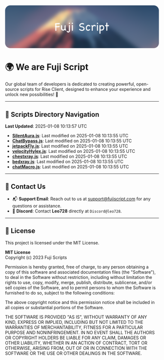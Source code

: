 ![Banner](.github/b.webp)

# 🌍 **We are Fuji Script**

Our global team of developers is dedicated to creating powerful, open-source scripts for Rise Client, designed to enhance your experience and unlock new possibilities! 🌟

---
<!-- SCRIPTS_NAVIGATION_START -->
## 📂 **Scripts Directory Navigation**

**Last Updated**: 2025-01-08 10:13:57 UTC

- **[SilentAura.js](scripts/SilentAura.js)**: Last modified on 2025-01-08 10:13:55 UTC
- **[ChatBypass.js](scripts/ChatBypass.js)**: Last modified on 2025-01-08 10:13:55 UTC
- **[jetpackFly.js](scripts/jetpackFly.js)**: Last modified on 2025-01-08 10:13:55 UTC
- **[velocityHylex.js](scripts/velocityHylex.js)**: Last modified on 2025-01-08 10:13:55 UTC
- **[chestxray.js](scripts/chestxray.js)**: Last modified on 2025-01-08 10:13:55 UTC
- **[bedxray.js](scripts/bedxray.js)**: Last modified on 2025-01-08 10:13:55 UTC
- **[chatMacro.js](scripts/chatMacro.js)**: Last modified on 2025-01-08 10:13:55 UTC

<!-- SCRIPTS_NAVIGATION_END -->

---

## 💬 **Contact Us**  
- 📬 **Support Email**: Reach out to us at [support@fujiscript.com](mailto:support@fujiscript.com) for any questions or assistance.  
- 💬 **Discord**: Contact **Leo728** directly at `Discord@leo728`.

---

## 📜 **License**

This project is licensed under the MIT License.  

**MIT License**  
Copyright (c) 2023 Fuji Scripts  

Permission is hereby granted, free of charge, to any person obtaining a copy of this software and associated documentation files (the "Software"), to deal in the Software without restriction, including without limitation the rights to use, copy, modify, merge, publish, distribute, sublicense, and/or sell copies of the Software, and to permit persons to whom the Software is furnished to do so, subject to the following conditions:  

The above copyright notice and this permission notice shall be included in all copies or substantial portions of the Software.  

THE SOFTWARE IS PROVIDED "AS IS", WITHOUT WARRANTY OF ANY KIND, EXPRESS OR IMPLIED, INCLUDING BUT NOT LIMITED TO THE WARRANTIES OF MERCHANTABILITY, FITNESS FOR A PARTICULAR PURPOSE AND NONINFRINGEMENT. IN NO EVENT SHALL THE AUTHORS OR COPYRIGHT HOLDERS BE LIABLE FOR ANY CLAIM, DAMAGES OR OTHER LIABILITY, WHETHER IN AN ACTION OF CONTRACT, TORT OR OTHERWISE, ARISING FROM, OUT OF OR IN CONNECTION WITH THE SOFTWARE OR THE USE OR OTHER DEALINGS IN THE SOFTWARE.  
